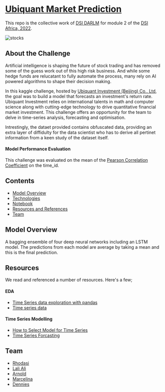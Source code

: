 # [Ubiquant Market Prediction](https://www.kaggle.com/c/ubiquant-market-prediction/overview)
This repo is the collective work of [DSI DARLM](team) for module 2 of the [DSI Africa, 2022](http://dsi-program.com/). 

![stocks](https://miro.medium.com/max/1200/1*8f224aUuj_sZqIYx6KEymw.jpeg)
 
## About the Challenge


Artificial intelligence is shaping the future of stock trading and has removed some of the guess work out of this high risk business. And while some hedge funds are relucatant to fully automate the process, many rely on AI powered algorithms to shape their decision making.

In this kaggle challenge, hosted by [Ubiquant Investment (Beijing) Co., Ltd](https://www.kaggle.com/c/ubiquant-market-prediction/overview), the goal was to build a model that forecasts an investment's return rate. Ubiquant Investment relies on international talents in math and computer science along with cutting-edge technology to drive quantitative financial market investment. This challenge offers an opportunity for the team to delve in time-series analysis, forecasting and optimisation.

Intrestingly, the dataet provided contains obfuscated data, providing an extra layer of diffidulty for the data scientist who has to derive all pertinet information from a keen study of the dataset itself.

#### Model Performance Evaluation

This challenge was evaluated on the mean of the [Pearson Correlation Coefficient](https://www.investopedia.com/terms/c/correlationcoefficient.asp) on the time_id.



## Contents
* [Model Overview](model_overview)
* [Technologies](technologies)
* [Notebook](notebook)
* [Resources and References](resources)
* [Team](team)

## Model Overview

A bagging ensemble of four deep neural networks including an LSTM model. The predictions from each model are average by taking a mean and this is the final prediction.



## Resources

We read and referenced a number of resources. Here's a few;
#### EDA
* [Time Series data exploration with pandas](https://ourcodingclub.github.io/tutorials/pandas-time-series/)
* [Time series data](https://www.earthdatascience.org/courses/earth-analytics/time-series-data/summarize-time-series-by-month-in-r/)

#### Time Series Modelling
* [How to Select Model for Time Series](https://neptune.ai/blog/select-model-for-time-series-prediction-task)
* [Time Series Forcasting](https://neptune.ai/blog/time-series-forecasting)

## Team
* [Rhodasi](https://github.com/DhasiM)
* [Lali Ali](https://github.com/laliali20)
* [Arnold](https://github.com/arnold402)
* [Marcelina](https://github.com/MarcelinaKinyumu)
* [Dennies](https://github.com/denniesbor)


